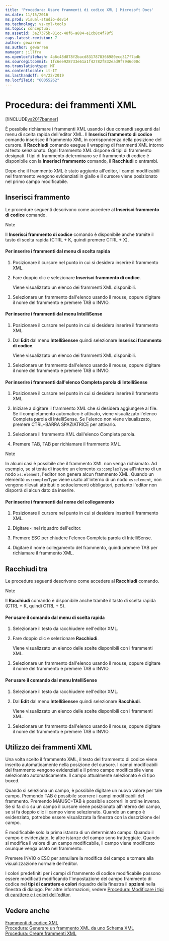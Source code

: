 ```yaml
---
title: 'Procedura: Usare frammenti di codice XML | Microsoft Docs'
ms.date: 11/15/2016
ms.prod: visual-studio-dev14
ms.technology: vs-xml-tools
ms.topic: conceptual
ms.assetid: 3a27375b-81cc-48f6-a884-e1cb8c4f78f5
caps.latest.revision: 7
author: gewarren
ms.author: gewarren
manager: jillfra
ms.openlocfilehash: 4a6c48d878f2bacd8317878366980ecc317f7adb
ms.sourcegitcommit: 1fc6ee928733e61a1f42782f832ead9f7946d00c
ms.translationtype: MT
ms.contentlocale: it-IT
ms.lasthandoff: 04/22/2019
ms.locfileid: "60055262"
---
```

# <a name="how-to-use-xml-snippets"></a>Procedura: dei frammenti XML
[!INCLUDE[vs2017banner](../includes/vs2017banner.md)]

È possibile richiamare i frammenti XML usando i due comandi seguenti dal menu di scelta rapida dell'editor XML. Il **Inserisci frammento di codice** comando inserisce il frammento XML in corrispondenza della posizione del cursore. Il **Racchiudi** comando esegue il wrapping di frammenti XML intorno al testo selezionato. Ogni frammento XML dispone di tipi di frammento designati. I tipi di frammento determinano se il frammento di codice è disponibile con la **Inserisci frammento** comando, il **Racchiudi** o entrambi.  
  
 Dopo che il frammento XML è stato aggiunto all'editor, i campi modificabili nel frammento vengono evidenziati in giallo e il cursore viene posizionato nel primo campo modificabile.  
  
## <a name="insert-snippet"></a>Inserisci frammento  
 Le procedure seguenti descrivono come accedere al **Inserisci frammento di codice** comando.  
  
> [!NOTE]
>  Il **Inserisci frammento di codice** comando è disponibile anche tramite il tasto di scelta rapida (CTRL + K, quindi premere CTRL + X).  
  
#### <a name="to-insert-snippets-from-the-shortcut-menu"></a>Per inserire i frammenti dal menu di scelta rapida  
  
1. Posizionare il cursore nel punto in cui si desidera inserire il frammento XML.  
  
2. Fare doppio clic e selezionare **Inserisci frammento di codice**.  
  
     Viene visualizzato un elenco dei frammenti XML disponibili.  
  
3. Selezionare un frammento dall'elenco usando il mouse, oppure digitare il nome del frammento e premere TAB o INVIO.  
  
#### <a name="to-insert-snippets-using-the-intellisense-menu"></a>Per inserire i frammenti dal menu IntelliSense  
  
1. Posizionare il cursore nel punto in cui si desidera inserire il frammento XML.  
  
2. Dal **Edit** dal menu **IntelliSense**e quindi selezionare **Inserisci frammento di codice**.  
  
     Viene visualizzato un elenco dei frammenti XML disponibili.  
  
3. Selezionare un frammento dall'elenco usando il mouse, oppure digitare il nome del frammento e premere TAB o INVIO.  
  
#### <a name="to-insert-snippets-through-the-intellisense-complete-word-list"></a>Per inserire i frammenti dall'elenco Completa parola di IntelliSense  
  
1. Posizionare il cursore nel punto in cui si desidera inserire il frammento XML.  
  
2. Iniziare a digitare il frammento XML che si desidera aggiungere al file. Se il completamento automatico è attivato, viene visualizzato l'elenco Completa parola di IntelliSense. Se l'elenco non viene visualizzato, premere CTRL+BARRA SPAZIATRICE per attivarlo.  
  
3. Selezionare il frammento XML dall'elenco Completa parola.  
  
4. Premere TAB, TAB per richiamare il frammento XML.  
  
> [!NOTE]
>  In alcuni casi è possibile che il frammento XML non venga richiamato. Ad esempio, se si tenta di inserire un elemento `xs:complexType` all'interno di un nodo `xs:element`, l'editor non genera alcun frammento XML. Quando un elemento `xs:complexType` viene usato all'interno di un nodo `xs:element`, non vengono rilevati attributi o sottoelementi obbligatori, pertanto l'editor non disporrà di alcun dato da inserire.  
  
#### <a name="to-insert-snippets-using-the-shortcut-name"></a>Per inserire i frammenti dal nome del collegamento  
  
1. Posizionare il cursore nel punto in cui si desidera inserire il frammento XML.  
  
2. Digitare `<` nel riquadro dell'editor.  
  
3. Premere ESC per chiudere l'elenco Completa parola di IntelliSense.  
  
4. Digitare il nome collegamento del frammento, quindi premere TAB per richiamare il frammento XML.  
  
## <a name="surround-with"></a>Racchiudi tra  
 Le procedure seguenti descrivono come accedere al **Racchiudi** comando.  
  
> [!NOTE]
>  Il **Racchiudi** comando è disponibile anche tramite il tasto di scelta rapida (CTRL + K, quindi CTRL + S).  
  
#### <a name="to-use-surround-with-from-the-context-menu"></a>Per usare il comando dal menu di scelta rapida  
  
1. Selezionare il testo da racchiudere nell'editor XML.  
  
2. Fare doppio clic e selezionare **Racchiudi**.  
  
     Viene visualizzato un elenco delle scelte disponibili con i frammenti XML.  
  
3. Selezionare un frammento dall'elenco usando il mouse, oppure digitare il nome del frammento e premere TAB o INVIO.  
  
#### <a name="to-use-surround-with-from-the-intellisense-menu"></a>Per usare il comando dal menu IntelliSense  
  
1. Selezionare il testo da racchiudere nell'editor XML.  
  
2. Dal **Edit** dal menu **IntelliSense**e quindi selezionare **Racchiudi**.  
  
     Viene visualizzato un elenco delle scelte disponibili con i frammenti XML.  
  
3. Selezionare un frammento dall'elenco usando il mouse, oppure digitare il nome del frammento e premere TAB o INVIO.  
  
## <a name="using-xml-snippets"></a>Utilizzo dei frammenti XML  
 Una volta scelto il frammento XML, il testo del frammento di codice viene inserito automaticamente nella posizione del cursore. I campi modificabili del frammento vengono evidenziati e il primo campo modificabile viene selezionato automaticamente. Il campo attualmente selezionato è di tipo boxed.  
  
 Quando si seleziona un campo, è possibile digitare un nuovo valore per tale campo. Premendo TAB è possibile scorrere i campi modificabili del frammento. Premendo MAIUSC+TAB è possibile scorrerli in ordine inverso. Se si fa clic su un campo il cursore viene posizionato all'interno del campo, se si fa doppio clic il campo viene selezionato. Quando un campo è evidenziato, potrebbe essere visualizzata la finestra con la descrizione del campo.  
  
 È modificabile solo la prima istanza di un determinato campo. Quando il campo è evidenziato, le altre istanze del campo sono tratteggiate. Quando si modifica il valore di un campo modificabile, il campo viene modificato ovunque venga usato nel frammento.  
  
 Premere INVIO o ESC per annullare la modifica del campo e tornare alla visualizzazione normale dell'editor.  
  
 I colori predefiniti per i campi di frammento di codice modificabile possono essere modificati modificando l'impostazione del campo frammento di codice nel **tipi di carattere e colori** riquadro della finestra il **opzioni** nella finestra di dialogo. Per altre informazioni, vedere [Procedura: Modificare i tipi di carattere e i colori dell'editor](../ide/reference/how-to-change-fonts-and-colors-in-the-editor.md).  
  
## <a name="see-also"></a>Vedere anche  
 [Frammenti di codice XML](../xml-tools/xml-snippets.md)   
 [Procedura: Generare un frammento XML da uno Schema XML](../xml-tools/how-to-generate-an-xml-snippet-from-an-xml-schema.md)   
 [Procedura: Creare frammenti XML](../xml-tools/how-to-create-xml-snippets.md)
